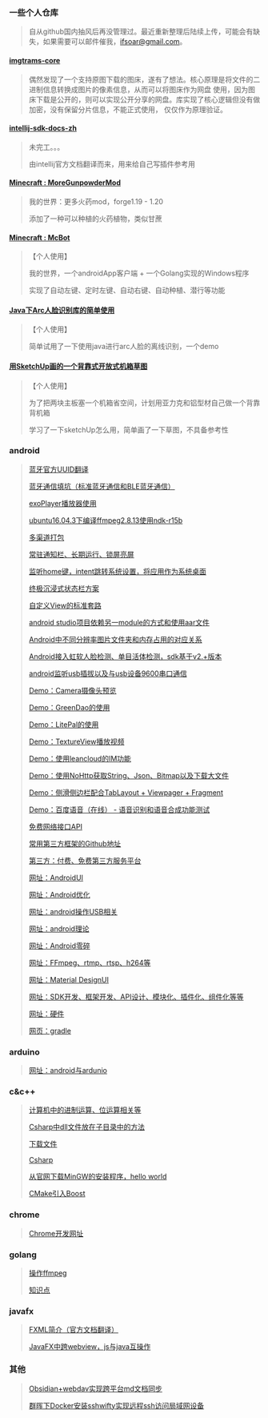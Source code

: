 ### 一些个人仓库
> 自从github国内抽风后再没管理过。最近重新整理后陆续上传，可能会有缺失，如果需要可以邮件催我，ifsoar@gmail.com。

#### [imgtrams-core](https://github.com/ifsoar/imgtrans-core)
> 偶然发现了一个支持原图下载的图床，遂有了想法。核心原理是将文件的二进制信息转换成图片的像素信息，从而可以将图床作为网盘
> 使用，因为图床下载是公开的，则可以实现公开分享的网盘。库实现了核心逻辑但没有做加密，没有保留分片信息，不能正式使用，
> 仅仅作为原理验证。

#### [intellij-sdk-docs-zh](https://github.com/ifsoar/intellij-sdk-docs-zh) 
> 未完工。。。
> 
> 由intellij官方文档翻译而来，用来给自己写插件参考用

#### [Minecraft : MoreGunpowderMod](https://github.com/ifsoar/MoreGunpowderMod)
> 我的世界：更多火药mod，forge1.19 - 1.20
> 
> 添加了一种可以种植的火药植物，类似甘蔗

#### [Minecraft : McBot](https://github.com/ifsoar/McBot)
> 【个人使用】
> 
> 我的世界，一个androidApp客户端 + 一个Golang实现的Windows程序
> 
> 实现了自动左键、定时左键、自动右键、自动种植、潜行等功能

#### [Java下Arc人脸识别库的简单使用](https://github.com/ifsoar/ArcFaceDemo)
> 【个人使用】
> 
> 简单试用了一下使用java进行arc人脸的离线识别，一个demo

#### [用SketchUp画的一个背靠式开放式机箱草图](https://github.com/ifsoar/mini_case_sketch)
> 【个人使用】
> 
> 为了把两块主板塞一个机箱省空间，计划用亚力克和铝型材自己做一个背靠背机箱
> 
> 学习了一下sketchUp怎么用，简单画了一下草图，不具备参考性

### android

> [蓝牙官方UUID翻译](Android/蓝牙官方UUID翻译.md)
>
> [蓝牙通信填坑（标准蓝牙通信和BLE蓝牙通信）](Android/蓝牙通信填坑（标准蓝牙通信和BLE蓝牙通信）.md)
>
> [exoPlayer播放器使用](Android/exoPlayer播放器使用.md)
>
> [ubuntu16.04.3下编译ffmpeg2.8.13使用ndk-r15b](Android/ubuntu16.04.3下编译ffmpeg2.8.13使用ndk-r15b.md)
>
> [多渠道打包](Android/多渠道打包.md)
>
> [常驻通知栏、长期运行、锁屏亮屏](Android/常驻通知栏、长期运行、锁屏亮屏.md)
>
> [监听home键，intent跳转系统设置，将应用作为系统桌面](Android/监听home键，intent跳转系统设置，将应用作为系统桌面.md)
>
> [终极沉浸式状态栏方案](Android/终极沉浸式状态栏方案.md)
>
> [自定义View的标准套路](Android/自定义View的标准套路.md)
>
> [android studio项目依赖另一module的方式和使用aar文件](Android/android%20studio项目依赖另一module的方式和使用aar文件.md)
>
> [Android中不同分辨率图片文件夹和内存占用的对应关系](Android/Android中不同分辨率图片文件夹和内存占用的对应关系.md)
>
> [Android接入虹软人脸检测、单目活体检测，sdk基于v2.+版本](Android/Android接入虹软人脸检测、单目活体检测，sdk基于v2.+版本.md)
>
> [android监听usb插拔以及与usb设备9600串口通信](Android/Demo：android监听usb插拔以及与usb设备9600串口通信.md)
>
> [Demo：Camera摄像头预览](Android/Demo：Camera摄像头预览.md)
>
> [Demo：GreenDao的使用](Android/Demo：GreenDao的使用.md)
>
> [Demo：LitePal的使用](Android/Demo：LitePal的使用.md)
>
> [Demo：TextureView播放视频](Android/Demo：TextureView播放视频.md)
>
> [Demo：使用leancloud的IM功能](Android/Demo：使用leancloud的IM功能.md)
>
> [Demo：使用NoHttp获取String、Json、Bitmap以及下载大文件](Android/Demo：使用NoHttp获取String、Json、Bitmap以及下载大文件.md)
>
> [Demo：侧滑侧边栏配合TabLayout + Viewpager + Fragment](Android/Demo：侧滑侧边栏配合TabLayout%20+%20Viewpager%20+%20Fragment.md)
>
> [Demo：百度语音（在线） - 语音识别和语音合成功能测试](Android/Demo：百度语音（在线）%20-%20语音识别和语音合成功能测试.md)
>
> [免费网络接口API](Android/免费网络接口API.md)
>
> [常用第三方框架的Github地址](Android/常用第三方框架的Github地址.md)
>
> [第三方：付费、免费第三方服务平台](Android/第三方：付费、免费第三方服务平台.md)
> 
> [网址：AndroidUI](Android/网址：AndroidUI.md)
> 
> [网址：Android优化](Android/网址：Android优化.md)
> 
> [网址：android操作USB相关](Android/网址：android操作USB相关.md)
> 
> [网址：android理论](Android/网址：android理论.md)
> 
> [网址：Android零碎](Android/网址：Android零碎.md)
> 
> [网址：FFmpeg、rtmp、rtsp、h264等](Android/网址：FFmpeg、rtmp、rtsp、h264等.md)
> 
> [网址：Material DesignUI](Android/网址：Material%20DesignUI.md)
> 
> [网址：SDK开发、框架开发、API设计、模块化、插件化、组件化等等](Android/网址：SDK开发、框架开发、API设计、模块化、插件化、组件化等等.md)
> 
> [网址：硬件](Android/网址：硬件.md)
> 
> [网页：gradle](Android/网页：gradle.md)

### arduino

> [网址：android与ardunio](arduino/网址：android与ardunio.md)

### c&c++

> [计算机中的进制运算、位运算相关等](c/计算机中的进制运算、位运算相关等.md)
> 
> [Csharp中dll文件放在子目录中的方法](c/Csharp%20中dll文件放在子目录中的方法.md)
> 
> [下载文件](c/下载文件.md)
> 
> [Csharp](c/网址：C%20sharp.md)
> 
> [从官网下载MinGW的安装程序，hello world](c/从官网下载MinGW的安装程序.md)
> 
> [CMake引入Boost](c/引入Boost.md)

### chrome

>[Chrome开发网址](Chrome开发/网址.md)

### golang

> [操作ffmpeg](Golang/操作ffmpeg.md)
> 
> [知识点](Golang/知识点.md)

### javafx

> [FXML简介（官方文档翻译）](JavaFX/FXML简介（官方文档翻译）.md)
> 
> [JavaFX中跨webview，js与java互操作](JavaFX/JavaFX中跨webview，js与java互操作.md)

### 其他

> [Obsidian+webdav实现跨平台md文档同步](技术/Obsidian+webdav实现跨平台md文档同步.md)
> 
> [群晖下Docker安装sshwifty实现远程ssh访问局域网设备](技术/群晖下Docker安装sshwifty实现远程ssh访问局域网设备.md)